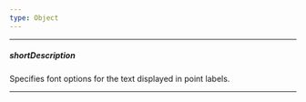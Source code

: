 ```yaml
---
type: Object
---
```

---
##### shortDescription
Specifies font options for the text displayed in point labels.

---
